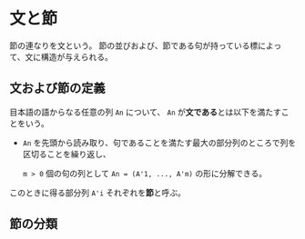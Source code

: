 # 文と節

節の連なりを文という。
節の並びおよび、節である句が持っている標によって、文に構造が与えられる。

## 文および節の定義

目本語の語からなる任意の列 `An` について、 `An` が**文である**とは以下を満たすことをいう。

- `An` を先頭から読み取り、句であることを満たす最大の部分列のところで列を区切ることを繰り返し、

  `m > 0` 個の句の列として `An = (A'1, ..., A'm)` の形に分解できる。

このときに得る部分列 `A'i` それぞれを**節**と呼ぶ。

## 節の分類
